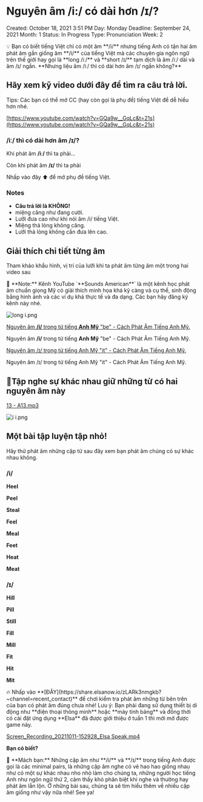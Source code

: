# Nguyên âm /i:/ có dài hơn /ɪ/?

Created: October 18, 2021 3:51 PM
Day: Monday
Deadline: September 24, 2021
Month: 1
Status: In Progress
Type: Pronunciation
Week: 2

<aside>
💡 Bạn có biết tiếng Việt chỉ có một âm **/i/** nhưng tiếng Anh có tận hai âm phát âm gần giống âm **/i/** của tiếng Việt mà các chuyên gia ngôn ngữ trên thế giới hay gọi là **long /iː/** và **short /ɪ/** tạm dịch là âm /iː/ dài và âm /ɪ/ ngắn. **Nhưng liệu âm /iː/ thì có dài hơn âm /ɪ/ ngắn không?**

</aside>

## Hãy xem kỹ video dưới đây để tìm ra câu trả lời.

Tips: Các bạn có thể mở CC (hay còn gọi là phụ đề) tiếng Việt để dễ hiểu hơn nhé.

[https://www.youtube.com/watch?v=GQa9w__GqLc&t=21s](https://www.youtube.com/watch?v=GQa9w__GqLc&t=21s)

### **/iː/ thì có dài hơn âm /ɪ/?**

Khi phát âm **/iː/** thì ta phải...

Còn khi phát âm **/ɪ/** thì ta phải

Nhấp vào đây ⬆ để mở phụ đề tiếng Việt.

### Notes

- **Câu trả lời là KHÔNG!**
- miệng căng như đang cười.
- Lưỡi đưa cao như khi nói âm /i/ tiếng Việt.
- Miệng thả lỏng không căng.
- Lưỡi thả lỏng không cần đưa lên cao.

## Giải thích chi tiết từng âm

Tham khảo khẩu hình, vị trí của lưỡi khi ta phát âm từng âm một trong hai video sau

<aside>
📌 **Note:** Kênh YouTube `**Sounds American**` là một kênh học phát âm chuẩn giọng Mỹ có giải thích minh họa khá kỹ càng và cụ thể, sinh động bằng hình ảnh và các ví dụ khá thực tế và đa dạng. Các bạn hãy đăng ký kênh này nhé.

</aside>

![long i.png](Nguye%CC%82n%20a%CC%82m%20i%20co%CC%81%20da%CC%80i%20ho%CC%9Bn%20%C9%AA%20de88dd8bdb4f46118a7fba0f2a548c28/long_i.png)

[Nguyên âm **/i/** trong từ tiếng **Anh Mỹ** "be" - Cách Phát Âm Tiếng Anh Mỹ.](https://youtu.be/PIu5WDIco0I)

Nguyên âm **/i/** trong từ tiếng **Anh Mỹ** "be" - Cách Phát Âm Tiếng Anh Mỹ.

[Nguyên âm /ɪ/ trong từ tiếng Anh Mỹ "it" - Cách Phát Âm Tiếng Anh Mỹ.](https://youtu.be/Ok_HG-0lNCA)

Nguyên âm /ɪ/ trong từ tiếng Anh Mỹ "it" - Cách Phát Âm Tiếng Anh Mỹ.

## 🦻Tập nghe sự khác nhau giữ những từ có hai nguyên âm này

[13 - A13.mp3](Nguye%CC%82n%20a%CC%82m%20i%20co%CC%81%20da%CC%80i%20ho%CC%9Bn%20%C9%AA%20de88dd8bdb4f46118a7fba0f2a548c28/13_-_A13.mp3)

![i i.png](Nguye%CC%82n%20a%CC%82m%20i%20co%CC%81%20da%CC%80i%20ho%CC%9Bn%20%C9%AA%20de88dd8bdb4f46118a7fba0f2a548c28/i_i.png)

## Một bài tập luyện tập nhỏ!

Hãy thử phát âm những cặp từ sau đây xem bạn phát âm chúng có sự khác nhau không.

### **/i/**

**Heel**

**Peel**

**Steal**

**Feel**

**Meal**

**Feet**

**Heat**

**Meat**

### /ɪ/

**Hill**

**Pill**

**Still**

**Fill**

**Mill**

**Fit**

**Hit**

**Mit**

<aside>
🔥 Nhấp vào **[ĐÂY](https://share.elsanow.io/zLARk3nmgkb?~channel=recent_contact)** để chơi kiểm tra phát âm những từ bên trên của bạn có phát âm đúng chưa nhé! Lưu ý: Bạn phải đang sử dụng thiết bị di động như **điện thoại thông minh** hoặc **máy tính bảng** và đồng thời có cài đặt ứng dụng **Elsa** đã được giới thiệu ở tuần 1 thì mới mở được game này.

</aside>

[Screen_Recording_20211011-152928_Elsa Speak.mp4](Nguye%CC%82n%20a%CC%82m%20i%20co%CC%81%20da%CC%80i%20ho%CC%9Bn%20%C9%AA%20de88dd8bdb4f46118a7fba0f2a548c28/Screen_Recording_20211011-152928_Elsa_Speak.mp4)

**Bạn có biết?**

<aside>
📌 **Mách bạn:** Những cặp âm như **/i/**  và **/ɪ/** trong tiếng Anh được gọi là các minimal pairs, là những cặp âm nghe có vẻ hao hao giống nhau như có một sự khác nhau nho nhỏ làm cho chúng ta, những người học tiếng Anh như ngôn ngữ thứ 2, cảm thấy khó phân biệt khi nghe và thường hay phát âm lẫn lộn. Ở những bài sau, chúng ta sẽ tìm hiểu thêm về nhiều cặp âm giống như vậy nữa nhé! See ya!

</aside>